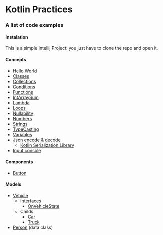 # Kotlin Practices

### A list of code examples

#### Instalation
This is a simple Intellij Project: you just have to clone the repo and open it.

#### Concepts
* [Hello World](src/main/kotlin/examples/HelloWorld.kt)
* [Classes](src/main/kotlin/examples/Classes.kt)
* [Collections](src/main/kotlin/examples/Collections.kt)
* [Conditions](src/main/kotlin/examples/Conditions.kt)
* [Functions](src/main/kotlin/examples/Functions.kt)
* [IntArraySum](src/main/kotlin/examples/IntArraySum.kt)
* [Lambda](src/main/kotlin/examples/Lambda.kt)
* [Loops](src/main/kotlin/examples/Loops.kt)
* [Nullability](src/main/kotlin/examples/Nullability.kt)
* [Numbers](src/main/kotlin/examples/Numbers.kt)
* [Strings](src/main/kotlin/examples/Strings.kt)
* [TypeCasting](src/main/kotlin/examples/TypeCasting.kt)
* [Variables](src/main/kotlin/examples/Variables.kt)
* [Json encode & decode](src/main/kotlin/examples/Json.kt)
  * [Kotlin Serialization Library](https://github.com/Kotlin/kotlinx.serialization)
* [Input console](src/main/kotlin/examples/Input.kt)

#### Components
* [Button](src/main/kotlin/components/Button.kt)

#### Models
* [Vehicle](src/main/kotlin/models/Vehicle.kt)
    * Interfaces
        * [OnVehicleState](src/main/kotlin/interfaces/OnVehicleState.kt)
    * Childs
        * [Car](src/main/kotlin/models/Car.kt)
        * [Truck](src/main/kotlin/models/Truck.kt)
* [Person](src/main/kotlin/models/Person.kt) (data class)